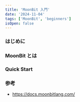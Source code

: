 ```yaml
---
title: 'MoonBit 入門'
date: '2024-11-04'
tags: ['MoonBit', 'beginners']
isOpen: false
---
```


### はじめに

### MoonBit とは

### Quick Start

### 参考
* https://docs.moonbitlang.com/
